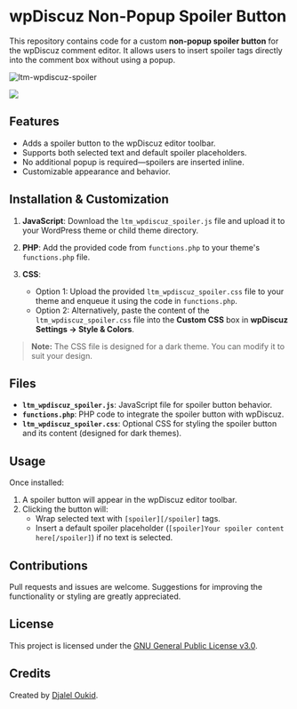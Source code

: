 # wpDiscuz Non-Popup Spoiler Button

This repository contains code for a custom **non-popup spoiler button** for the wpDiscuz comment editor. It allows users to insert spoiler tags directly into the comment box without using a popup.

![ltm-wpdiscuz-spoiler](https://github.com/user-attachments/assets/794e616b-6fa4-4a1c-aa59-885196c0cd85)

<a href="https://www.buymeacoffee.com/linuxtechmore"><img src="https://img.buymeacoffee.com/button-api/?text=Buy me a coffee&emoji=&slug=linuxtechmore&button_colour=FFDD00&font_colour=000000&font_family=Cookie&outline_colour=000000&coffee_colour=ffffff" /></a>

## Features
- Adds a spoiler button to the wpDiscuz editor toolbar.
- Supports both selected text and default spoiler placeholders.
- No additional popup is required—spoilers are inserted inline.
- Customizable appearance and behavior.

## Installation & Customization
1. **JavaScript**: Download the `ltm_wpdiscuz_spoiler.js` file and upload it to your WordPress theme or child theme directory.
2. **PHP**: Add the provided code from `functions.php` to your theme's `functions.php` file.
3. **CSS**:

   - Option 1: Upload the provided `ltm_wpdiscuz_spoiler.css` file to your theme and enqueue it using the code in `functions.php`.
   - Option 2: Alternatively, paste the content of the `ltm_wpdiscuz_spoiler.css` file into the **Custom CSS** box in **wpDiscuz Settings → Style & Colors**.

> **Note:** The CSS file is designed for a dark theme. You can modify it to suit your design.

## Files
- **`ltm_wpdiscuz_spoiler.js`**: JavaScript file for spoiler button behavior.
- **`functions.php`**: PHP code to integrate the spoiler button with wpDiscuz.
- **`ltm_wpdiscuz_spoiler.css`**: Optional CSS for styling the spoiler button and its content (designed for dark themes).

## Usage
Once installed:
1. A spoiler button will appear in the wpDiscuz editor toolbar.
2. Clicking the button will:
   - Wrap selected text with `[spoiler][/spoiler]` tags.
   - Insert a default spoiler placeholder (`[spoiler]Your spoiler content here[/spoiler]`) if no text is selected.

## Contributions
Pull requests and issues are welcome. Suggestions for improving the functionality or styling are greatly appreciated.

## License
This project is licensed under the [GNU General Public License v3.0](https://www.gnu.org/licenses/gpl-3.0.html).

## Credits
Created by [Djalel Oukid](https://github.com/sniper1720).
